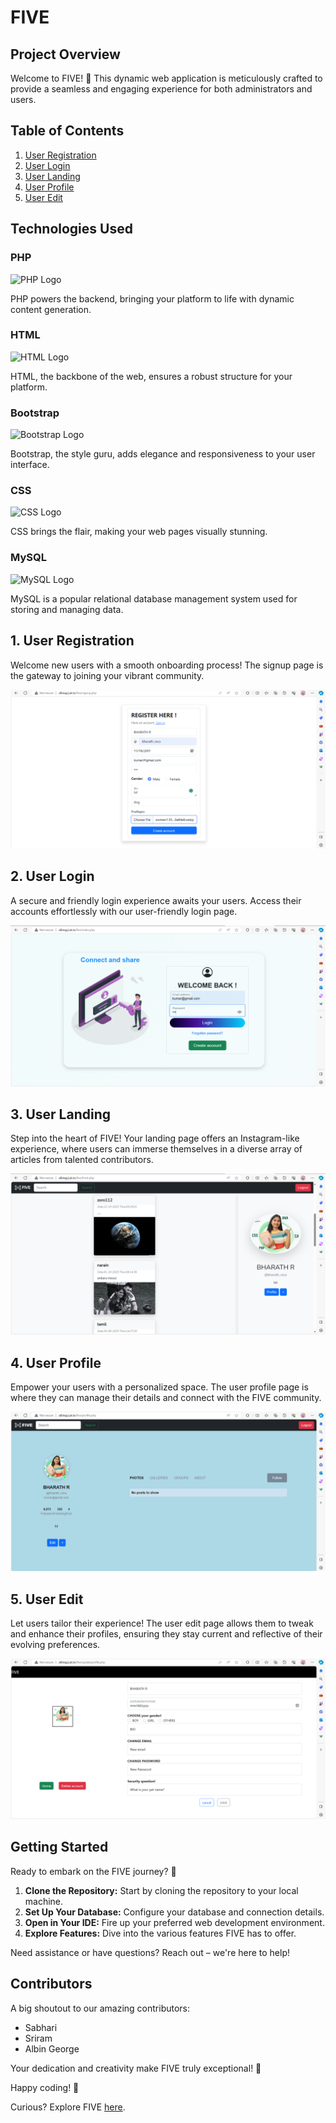 # FIVE

## Project Overview

Welcome to FIVE! 🚀 This dynamic web application is meticulously crafted to provide a seamless and engaging experience for both administrators and users.

## Table of Contents

1. [User Registration](#1-user-registration)
2. [User Login](#2-user-login)
3. [User Landing](#3-user-landing)
4. [User Profile](#4-user-profile)
5. [User Edit](#5-user-edit)

## Technologies Used

### PHP
  <img src="https://www.php.net/images/logos/new-php-logo.svg" alt="PHP Logo" width="50">

PHP powers the backend, bringing your platform to life with dynamic content generation.

### HTML
  <img src="https://www.w3.org/html/logo/badge/html5-badge-h-css3-semantics.png" alt="HTML Logo" width="50">

HTML, the backbone of the web, ensures a robust structure for your platform.

### Bootstrap
  <img src="https://getbootstrap.com/docs/5.0/assets/img/bootstrap-icons.png" alt="Bootstrap Logo" width="50">

Bootstrap, the style guru, adds elegance and responsiveness to your user interface.

### CSS
  <img src="https://cdn.iconscout.com/icon/free/png-512/css-131-722685.png" alt="CSS Logo" width="50">

CSS brings the flair, making your web pages visually stunning.

### MySQL
  <img src="https://www.mysql.com/common/logos/logo-mysql-170x115.png" alt="MySQL Logo" width="50">
  
MySQL is a popular relational database management system used for storing and managing data.

## 1. User Registration

Welcome new users with a smooth onboarding process! The signup page is the gateway to joining your vibrant community.

![User Registration](images/register.png)

## 2. User Login

A secure and friendly login experience awaits your users. Access their accounts effortlessly with our user-friendly login page.

![User Login](images/login.png)

## 3. User Landing

Step into the heart of FIVE! Your landing page offers an Instagram-like experience, where users can immerse themselves in a diverse array of articles from talented contributors.

![User Landing](images/landing.png)

## 4. User Profile

Empower your users with a personalized space. The user profile page is where they can manage their details and connect with the FIVE community.

![User Profile](images/profile.png)

## 5. User Edit

Let users tailor their experience! The user edit page allows them to tweak and enhance their profiles, ensuring they stay current and reflective of their evolving preferences.

![User Edit](images/edit.png)

## Getting Started

Ready to embark on the FIVE journey? 🚀

1. **Clone the Repository:** Start by cloning the repository to your local machine.
2. **Set Up Your Database:** Configure your database and connection details.
3. **Open in Your IDE:** Fire up your preferred web development environment.
4. **Explore Features:** Dive into the various features FIVE has to offer.

Need assistance or have questions? Reach out – we're here to help!

## Contributors

A big shoutout to our amazing contributors:

- Sabhari
- Sriram
- Albin George

Your dedication and creativity make FIVE truly exceptional! 🌟

Happy coding! 🚀

Curious? Explore FIVE [here](https://lnkd.in/g7VT4yiP).
